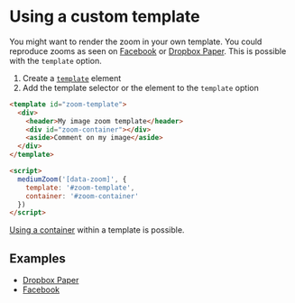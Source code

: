 # Using a custom template

You might want to render the zoom in your own template. You could reproduce zooms as seen on [Facebook](https://codesandbox.io/s/github/francoischalifour/medium-zoom/tree/master/examples/facebook-template) or [Dropbox Paper](https://codesandbox.io/s/github/francoischalifour/medium-zoom/tree/master/examples/dropbox-paper-template). This is possible with the `template` option.

1. Create a [`template`](https://developer.mozilla.org/docs/Web/HTML/Element/template) element
2. Add the template selector or the element to the `template` option

```html
<template id="zoom-template">
  <div>
    <header>My image zoom template</header>
    <div id="zoom-container"></div>
    <aside>Comment on my image</aside>
  </div>
</template>

<script>
  mediumZoom('[data-zoom]', {
    template: '#zoom-template',
    container: '#zoom-container'
  })
</script>
```

[Using a container](container.md) within a template is possible.

## Examples

- [Dropbox Paper](https://codesandbox.io/s/github/francoischalifour/medium-zoom/tree/master/examples/dropbox-paper-template)
- [Facebook](https://codesandbox.io/s/github/francoischalifour/medium-zoom/tree/master/examples/facebook-template)
